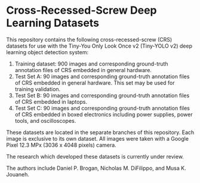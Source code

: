 # Cross-Recessed-Screw Deep Learning Datasets
This repository contains the following cross-recessed-screw (CRS) datasets for use with the Tiny-You Only Look Once v2 (Tiny-YOLO v2) deep learning object detection system:

1) Training dataset: 900 images and corresponding ground-truth annotation files of CRS embedded in general hardware.
2) Test Set A: 90 images and corresponding ground-truth annotation files of CRS embedded in general hardware. This set may be used for training validation.
3) Test Set B: 90 images and corresponding ground-truth annotation files of CRS embedded in laptops.
4) Test Set C: 90 images and corresponding ground-truth annotation files of CRS embedded in boxed electronics including power supplies, power tools, and oscilloscopes.

These datasets are located in the separate branches of this repository. Each image is exclusive to its own dataset. All images were taken with a Google Pixel 12.3 MPx (3036 x 4048 pixels) camera.

The research which developed these datasets is currently under review.

The authors include Daniel P. Brogan, Nicholas M. DiFilippo, and Musa K. Jouaneh.
